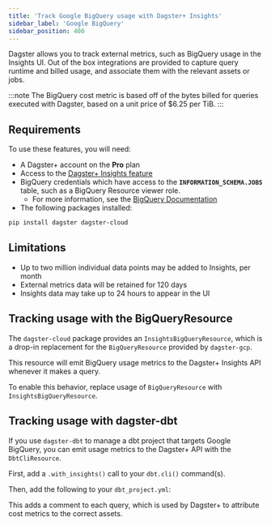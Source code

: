 ```yaml
---
title: 'Track Google BigQuery usage with Dagster+ Insights'
sidebar_label: 'Google BigQuery'
sidebar_position: 400
---
```


Dagster allows you to track external metrics, such as BigQuery usage in the Insights UI. Out of the box integrations are provided to capture query runtime and billed usage, and associate them with the relevant assets or jobs.

:::note
The BigQuery cost metric is based off of the bytes billed for queries executed with Dagster, based on a unit price of $6.25 per TiB.
:::

## Requirements

To use these features, you will need:

- A Dagster+ account on the **Pro** plan
- Access to the [Dagster+ Insights feature](/dagster-plus/features/insights)
- BigQuery credentials which have access to the **`INFORMATION_SCHEMA.JOBS`** table, such as a BigQuery Resource viewer role.
  - For more information, see the [BigQuery Documentation](https://cloud.google.com/bigquery/docs/information-schema-jobs)
- The following packages installed:

```bash
pip install dagster dagster-cloud
```

## Limitations

- Up to two million individual data points may be added to Insights, per month
- External metrics data will be retained for 120 days
- Insights data may take up to 24 hours to appear in the UI

## Tracking usage with the BigQueryResource

The `dagster-cloud` package provides an `InsightsBigQueryResource`, which is a drop-in replacement for the `BigQueryResource` provided by `dagster-gcp`.

This resource will emit BigQuery usage metrics to the Dagster+ Insights API whenever it makes a query.

To enable this behavior, replace usage of `BigQueryResource` with `InsightsBigQueryResource`.

<Tabs>
  <TabItem value="before" label="Before">
    <CodeExample
      filePath="dagster-plus/insights/google-bigquery/bigquery-resource.py"
      language="python"
    />
  </TabItem>
  <TabItem value="after" label="After" default>
    <CodeExample
      filePath="dagster-plus/insights/google-bigquery/bigquery-resource-insights.py"
      language="python"
    />
  </TabItem>
</Tabs>

## Tracking usage with dagster-dbt

If you use `dagster-dbt` to manage a dbt project that targets Google BigQuery, you can emit usage metrics to the Dagster+ API with the `DbtCliResource`.

First, add a `.with_insights()` call to your `dbt.cli()` command(s).

<Tabs>
  <TabItem value="before" label="Before">
    <CodeExample
      filePath="dagster-plus/insights/google-bigquery/bigquery-dbt-asset.py"
      language="python"
    />
  </TabItem>
  <TabItem value="after" label="After" default>
    <CodeExample
      filePath="dagster-plus/insights/google-bigquery/bigquery-dbt-asset-insights.py"
      language="python"
    />
  </TabItem>
</Tabs>

Then, add the following to your `dbt_project.yml`:

<Tabs>
  <TabItem value="before" label="Before">
    <CodeExample
      filePath="dagster-plus/insights/google-bigquery/dbt_project.yml"
      language="python"
    />
  </TabItem>
  <TabItem value="after" label="After" default>
    <CodeExample
      filePath="dagster-plus/insights/google-bigquery/dbt_project_insights.yml"
      language="python"
    />
  </TabItem>
</Tabs>

This adds a comment to each query, which is used by Dagster+ to attribute cost metrics to the correct assets.
